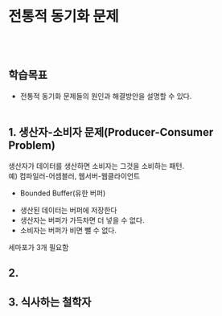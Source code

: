 # 전통적 동기화 문제
<br></br>

## 학습목표
* 전통적 동기화 문제들의 원인과 해결방안을 설명할 수 있다.
<br></br>

## 1. 생산자-소비자 문제(Producer-Consumer Problem)
생산자가 데이터를 생산하면 소비자는 그것을 소비하는 패턴.  
예) 컴파일러-어셈블러, 웹서버-웹클라이언트

* Bounded Buffer(유한 버퍼)
- 생산된 데이터는 버퍼에 저장한다
- 생산자는 버퍼가 가득차면 더 넣을 수 없다.
- 소비자는 버퍼가 비면 뺄 수 없다.

세마포가 3개 필요함
## 2.  
## 3. 식사하는 철학자